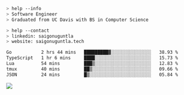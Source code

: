 ```bash
> help --info
> Software Engineer
> Graduated from UC Davis with BS in Computer Science
```

```bash
> help --contact
> linkedin: saigonuguntla
> website: saigonuguntla.tech
```

<!--START_SECTION:waka-->

```txt
Go           2 hrs 44 mins   █████████▓░░░░░░░░░░░░░░░   38.93 %
TypeScript   1 hr 6 mins     ████░░░░░░░░░░░░░░░░░░░░░   15.73 %
Lua          54 mins         ███▒░░░░░░░░░░░░░░░░░░░░░   12.83 %
tmux         40 mins         ██▒░░░░░░░░░░░░░░░░░░░░░░   09.66 %
JSON         24 mins         █▒░░░░░░░░░░░░░░░░░░░░░░░   05.84 %
```

<!--END_SECTION:waka-->

![](https://komarev.com/ghpvc/?username=saigonu&color=6A8AFF)
